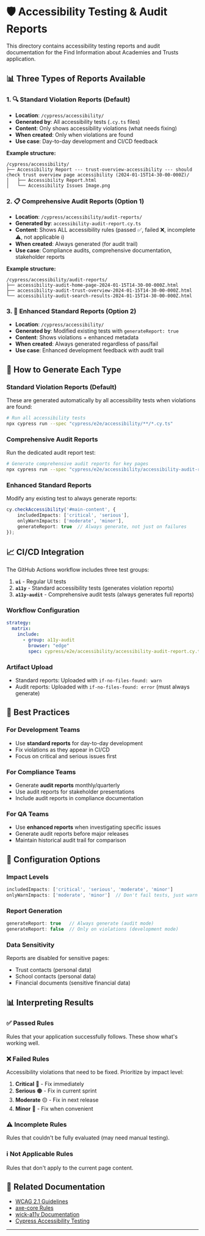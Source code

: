# 🛡️ Accessibility Testing & Audit Reports

This directory contains accessibility testing reports and audit documentation for the Find Information about Academies and Trusts application.

## 📊 **Three Types of Reports Available**

### 1. **🔍 Standard Violation Reports** (Default)

- **Location**: `/cypress/accessibility/`
- **Generated by**: All accessibility tests (`.cy.ts` files)
- **Content**: Only shows accessibility violations (what needs fixing)
- **When created**: Only when violations are found
- **Use case**: Day-to-day development and CI/CD feedback

**Example structure:**

```text
/cypress/accessibility/
├── Accessibility Report --- trust-overview-accessibility --- should check trust overview page accessibility (2024-01-15T14-30-00-000Z)/
│   ├── Accessibility Report.html
│   └── Accessibility Issues Image.png
```

### 2. **📋 Comprehensive Audit Reports** (Option 1)

- **Location**: `/cypress/accessibility/audit-reports/`
- **Generated by**: `accessibility-audit-report.cy.ts`
- **Content**: Shows ALL accessibility rules (passed ✅, failed ❌, incomplete ⚠️, not applicable ℹ️)
- **When created**: Always generated (for audit trail)
- **Use case**: Compliance audits, comprehensive documentation, stakeholder reports

**Example structure:**

```text
/cypress/accessibility/audit-reports/
├── accessibility-audit-home-page-2024-01-15T14-30-00-000Z.html
├── accessibility-audit-trust-overview-2024-01-15T14-30-00-000Z.html
└── accessibility-audit-search-results-2024-01-15T14-30-00-000Z.html
```

### 3. **🎯 Enhanced Standard Reports** (Option 2)

- **Location**: `/cypress/accessibility/`
- **Generated by**: Modified existing tests with `generateReport: true`
- **Content**: Shows violations + enhanced metadata
- **When created**: Always generated regardless of pass/fail
- **Use case**: Enhanced development feedback with audit trail

## 🚀 **How to Generate Each Type**

### Standard Violation Reports (Default)

These are generated automatically by all accessibility tests when violations are found:

```bash
# Run all accessibility tests
npx cypress run --spec "cypress/e2e/accessibility/**/*.cy.ts"
```

### Comprehensive Audit Reports

Run the dedicated audit report test:

```bash
# Generate comprehensive audit reports for key pages
npx cypress run --spec "cypress/e2e/accessibility/accessibility-audit-report.cy.ts"
```

### Enhanced Standard Reports

Modify any existing test to always generate reports:

```typescript
cy.checkAccessibility('#main-content', {
    includedImpacts: ['critical', 'serious'],
    onlyWarnImpacts: ['moderate', 'minor'],
    generateReport: true  // Always generate, not just on failures
});
```

## 📈 **CI/CD Integration**

The GitHub Actions workflow includes three test groups:

1. **`ui`** - Regular UI tests
2. **`a11y`** - Standard accessibility tests (generates violation reports)
3. **`a11y-audit`** - Comprehensive audit tests (always generates full reports)

### Workflow Configuration

```yaml
strategy:
  matrix:
    include:
      - group: a11y-audit
        browser: "edge"
        spec: cypress/e2e/accessibility/accessibility-audit-report.cy.ts
```

### Artifact Upload

- Standard reports: Uploaded with `if-no-files-found: warn`
- Audit reports: Uploaded with `if-no-files-found: error` (must always generate)

## 🎯 **Best Practices**

### For Development Teams

- Use **standard reports** for day-to-day development
- Fix violations as they appear in CI/CD
- Focus on critical and serious issues first

### For Compliance Teams

- Generate **audit reports** monthly/quarterly
- Use audit reports for stakeholder presentations
- Include audit reports in compliance documentation

### For QA Teams

- Use **enhanced reports** when investigating specific issues
- Generate audit reports before major releases
- Maintain historical audit trail for comparison

## 🔧 **Configuration Options**

### Impact Levels

```typescript
includedImpacts: ['critical', 'serious', 'moderate', 'minor']
onlyWarnImpacts: ['moderate', 'minor']  // Don't fail tests, just warn
```

### Report Generation

```typescript
generateReport: true   // Always generate (audit mode)
generateReport: false  // Only on violations (development mode)
```

### Data Sensitivity

Reports are disabled for sensitive pages:

- Trust contacts (personal data)
- School contacts (personal data)  
- Financial documents (sensitive financial data)

## 📊 **Interpreting Results**

### ✅ **Passed Rules**

Rules that your application successfully follows. These show what's working well.

### ❌ **Failed Rules**

Accessibility violations that need to be fixed. Prioritize by impact level:

1. **Critical** 🔴 - Fix immediately
2. **Serious** 🟠 - Fix in current sprint  
3. **Moderate** 🟡 - Fix in next release
4. **Minor** 🔵 - Fix when convenient

### ⚠️ **Incomplete Rules**

Rules that couldn't be fully evaluated (may need manual testing).

### ℹ️ **Not Applicable Rules**

Rules that don't apply to the current page content.

## 🔗 **Related Documentation**

- [WCAG 2.1 Guidelines](https://www.w3.org/WAI/WCAG21/quickref/)
- [axe-core Rules](https://github.com/dequelabs/axe-core/blob/master/doc/rule-descriptions.md)
- [wick-a11y Documentation](https://github.com/sclavijosuero/wick-a11y)
- [Cypress Accessibility Testing](https://docs.cypress.io/guides/accessibility-testing)

---
